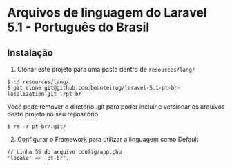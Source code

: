 # Arquivos de linguagem do Laravel 5.1 - Português do Brasil

## Instalação

1. Clonar este projeto para uma pasta dentro de `resources/lang/`

  ```
  $ cd resources/lang/
  $ git clone git@github.com:bmonteirog/laravel-5.1-pt-br-localization.git ./pt-br
  ```

  Você pode remover o diretório .git para poder incluir e versionar os arquivos deste projeto no seu repositório.

  ```
  $ rm -r pt-br/.git/
  ```

2. Configurar o Framework para utilizar a linguagem como Default

  ```
  // Linha 55 do arquivo config/app.php
  'locale' => 'pt-br',
  ```